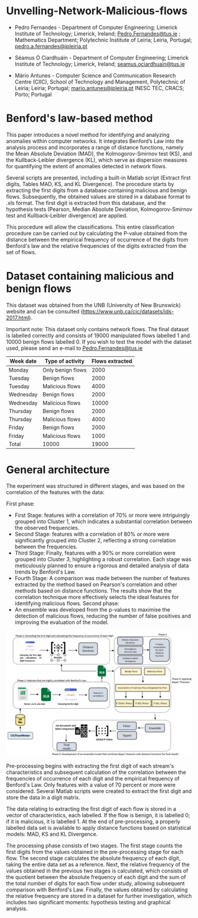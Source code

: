 # Unvelling-Network-Malicious-flows

+ Pedro Fernandes - Department of Computer Engineering; Limerick Institute of Technology; Limerick, Ireland; Pedro.Fernandes@tus.ie ; Mathematics Department; Polytechnic Institute of Leiria; Leiria, Portugal; pedro.a.fernandes@ipleiria.pt

+ Séamus Ó Ciardhuáin - Department of Computer Engineering; Limerick Institute of Technology; Limerick, Ireland; seamus.ociardhuain@tus.ie

+ Mário Antunes - Computer Science and Communication Research Centre (CIIC), School of Technology and Management, Polytechnic of Leiria; Leiria; Portugal; mario.antunes@ipleiria.pt INESC TEC, CRACS; Porto; Portugal

# Benford's law-based method 

This paper introduces a novel method for identifying and analyzing anomalies within computer networks. It integrates Benford’s Law into the analysis process and incorporates a range of distance functions, namely the Mean Absolute Deviation (MAD), the Kolmogorov-Smirnov test (KS), and the Kullback-Leibler divergence (KL), which serve as dispersion measures for quantifying the extent of anomalies detected in network flows. 

Several scripts are presented, including a built-in Matlab script (Extract first digits, Tables MAD, KS, and KL Divergence). The procedure starts by extracting the first digits from a database containing malicious and benign flows. 
Subsequently, the obtained values are stored in a database format to .xls format. The first digit is extracted from this database, and the hypothesis tests (Pearson, Median Absolute Deviation, Kolmogorov-Smirnov test and Kullback-Leibler divergence) are applied. 

This procedure will allow the classifications. This entire classification procedure can be carried out by calculating the P-value obtained from the distance between the empirical frequency of occurrence of the digits from Benford's law and the relative frequencies of the digits extracted from the set of flows. 

# Dataset containing malicious and benign flows

This dataset was obtained from the UNB (University of New Brunswick) website and can be consulted (https://www.unb.ca/cic/datasets/ids-2017.html).

Important note: 
This dataset only contains network flows.
The final dataset is labelled correctly and consists of 19000 manipulated flows labelled 1 and 10000 benign flows labelled 0. 
If you wish to test the model with the dataset used, please send an e-mail to Pedro.Fernandes@tus.ie 

| Week date | Type of activity | Flows extracted | 
| ---- | ---- | ---- | 
| Monday| Only benign flows | 2000 | 
| Tuesday| Benign flows | 2000 |  
| Tuesday| Malicious flows | 4000 |  
| Wednesday| Benign flows | 2000 |  
| Wednesday| Malicious flows | 10000 |  
| Thursday| Benign flows | 2000 |
| Thursday | Malicious flows | 4000 |   
| Friday | Benign flows | 2000 |
| Friday| Malicious flows | 1000 |
| Total | 10000 | 19000 |

# General architecture 

The experiment was structured in different stages, and was based on the correlation of the features with the data:

First phase:
 + First Stage: features with a correlation of $70\%$ or more were intriguingly grouped into Cluster 1, which indicates a substantial correlation between the observed frequencies.
 + Second Stage: features with a correlation of $80\%$ or more were significantly grouped into Cluster 2, reflecting a strong correlation between the frequencies.
 + Third Stage: Finally, features with a $90\%$ or more correlation were grouped into Cluster 3, highlighting a robust correlation. Each stage was meticulously planned to ensure a rigorous and detailed analysis of data trends by Benford's Law.
+ Fourth Stage: A comparison was made between the number of features extracted by the method based on Pearson's correlation and other methods based on distance functions. The results show that the correlation technique more effectively selects the ideal features for identifying malicious flows.
Second phase:
+ An ensemble was developed from the p-values to maximise the detection of malicious flows, reducing the number of false positives and improving the evaluation of the model.

![General architecture](Arquitetura_geral_inicial.jpg) 

Pre-processing begins with extracting the first digit of each stream's characteristics and subsequent calculation of the correlation between the frequencies of occurrence of each digit and the empirical frequency of Benford's Law. Only features with a value of 70 percent or more were considered. Several Matlab scripts were created to extract the first digit and store the data in a digit matrix.

The data relating to extracting the first digit of each flow is stored in a vector of characteristics, each labelled. If the flow is benign, it is labelled 0; if it is malicious, it is labelled 1.
At the end of pre-processing, a properly labelled data set is available to apply distance functions based on statistical models: MAD, KS and KL Divergence.

The processing phase consists of two stages. The first stage counts the first digits from the values obtained in the pre-processing stage for each flow. The second stage calculates the absolute frequency of each digit, taking the entire data set as a reference. Next, the relative frequency of the values obtained in the previous two stages is calculated, which consists of the quotient between the absolute frequency of each digit and the sum of the total number of digits for each flow under study, allowing subsequent comparison with Benford's Law. Finally, the values obtained by calculating the relative frequency are stored in a dataset for further investigation, which includes two significant moments: hypothesis testing and graphical analysis.











